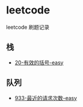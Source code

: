 # leetcode

leetcode 刷题记录

## 栈

- [20-有效的括号-easy](https://github.com/Jacky-Summer/leetcode/blob/master/stack/20-%E6%9C%89%E6%95%88%E7%9A%84%E6%8B%AC%E5%8F%B7-easy.js)

## 队列

- [933-最近的请求次数-easy](https://github.com/Jacky-Summer/leetcode/blob/master/queue/933-%E6%9C%80%E8%BF%91%E7%9A%84%E8%AF%B7%E6%B1%82%E6%AC%A1%E6%95%B0-easy.js)
